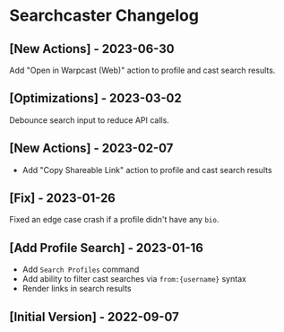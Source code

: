# Searchcaster Changelog

## [New Actions] - 2023-06-30

Add "Open in Warpcast (Web)" action to profile and cast search results.

## [Optimizations] - 2023-03-02

Debounce search input to reduce API calls.

## [New Actions] - 2023-02-07

- Add "Copy Shareable Link" action to profile and cast search results

## [Fix] - 2023-01-26

Fixed an edge case crash if a profile didn't have any `bio`.

## [Add Profile Search] - 2023-01-16

- Add `Search Profiles` command
- Add ability to filter cast searches via `from:{username}` syntax
- Render links in search results

## [Initial Version] - 2022-09-07
